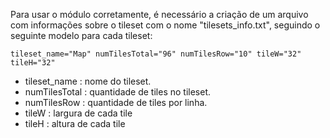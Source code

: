 Para usar o módulo corretamente, é necessário a criação de um arquivo com informações sobre o tileset com o nome "tilesets_info.txt", seguindo o seguinte modelo para cada tileset:

`
tileset_name="Map" numTilesTotal="96" numTilesRow="10" tileW="32" tileH="32"
`

- tileset_name : nome do tileset.
- numTilesTotal : quantidade de tiles no tileset.
- numTilesRow : quantidade de tiles por linha.
- tileW : largura de cada tile
- tileH : altura de cada tile
